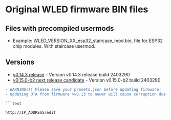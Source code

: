 # Original WLED firmware BIN files

## Files with precompiled usermods

- Example: WLED_VERSION_XX_esp32_staircase_mod.bin, file for ESP32 chip modules. With staircase usermod.

## Versions

- [v0.14.3 release](https://github.com/srg74/WLED-wemos-shield/tree/master/resources/Firmware/@Aircoookie/Latest) - Version v0.14.3 release build 2403290
- [v0.15.0-b2 next release candidate](https://github.com/srg74/WLED-wemos-shield/tree/master/resources/Firmware/@Aircoookie/Dev/0.15.0-b2) - Version v0.15.0-b2 build 2403290

```diff
- WARNING!!! Please save your presets.json before updating firmware!
- Updating OTA from firmware >v0.13 to newer will cause corruption due to difference in firmware structure. Please erase flash memory before uploading new firmware.

```text

http://IP_ADDRESS/edit

```
